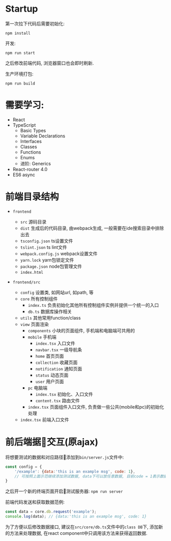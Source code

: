 # Startup
第一次拉下代码后需要初始化:
```
npm install
```

开发:
```
npm run start
```
之后修改前端代码, 浏览器窗口也会即时刷新.


生产环境打包:
```
npm run build
```

# 需要学习:

- React
- TypeScript
  - Basic Types
  - Variable Declarations
  - Interfaces
  - Classes
  - Functions
  - Enums
  - 进阶: Generics
- React-router 4.0
- ES6 async

# 前端目录结构

- `frontend`
  - `src` 源码目录
  - `dist` 生成后的代码目录, 由webpack生成, 一般需要在ide搜索目录中排除出去
  - `tsconfig.json` ts设置文件
  - `tslint.json` ts lint文件
  - `webpack.config.js` webpack设置文件
  - `yarn.lock` yarn包锁定文件
  - `package.json` node包管理文件
  - `index.html` 

- `frontend/src`
  - `config` 设置类, 如网站url, 如path, 等
  - `core` 所有控制组件
    - `index.ts` 负责初始化其他所有控制组件实例并提供一个统一的入口
    - `db.ts` 数据库操作相关
  - `utils` 其他常用function/class
  - `view` 页面渲染
    - `components` 小块的页面组件, 手机端和电脑端可共用的
    - `mobile` 手机端
      - `index.tsx` 入口文件
      - `navbar.tsx` 一级导航条
      - `home` 首页页面
      - `collection` 收藏页面
      - `notification` 通知页面
      - `status` 动态页面
      - `user` 用户页面
    - `pc` 电脑端
      - `index.tsx` 初始化、入口文件
      - `content.tsx` 路由文件
    - `index.tsx` 页面组件入口文件, 负责做一些公共(mobile和pc)的初始化处理
  - `index.tsx` 前端入口文件

# 前后端据交互(原ajax)

将想要测试的数据和对应路径添加到`bin/server.js`文件中:  

```js
const config = {
    '/example': {data:'this is an example msg', code: 1},
    // 可按照上面示范继续添加测试数据, data下可以放任意数据, 目前code = 1表示数据获取成功, code = 0表示数据获取失败
}
```

之后开一个新的终端页面开启测试服务器: `npm run server`

前端代码发送和获取数据范例:

```js
const data = core.db.request('example');
console.log(data); // {data:'this is an example msg', code: 1}
```

为了方便以后修改数据接口, 建议在`src/core/db.ts`文件中的`class DB`下, 添加新的方法来处理数据, 在react component中只调用该方法来获得返回数据.